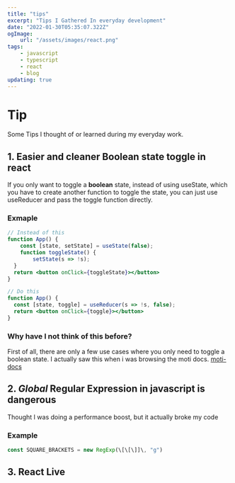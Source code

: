 ```yaml
---
title: "tips"
excerpt: "Tips I Gathered In everyday development"
date: "2022-01-30T05:35:07.322Z"
ogImage:
    url: "/assets/images/react.png"
tags:
    - javascript
    - typescript
    - react
    - blog
updating: true
---
```


# Tip

Some Tips I thought of or learned during my everyday work.

## 1. Easier and cleaner Boolean state toggle in react

If you only want to toggle a **boolean** state, instead of using useState, which you have to create another function to toggle the state, you can just use useReducer and pass the toggle function directly.

### Exmaple

```jsx
// Instead of this
function App() {
	const [state, setState] = useState(false);
	function toggleState() {
		setState(s => !s);
  }
  return <button onClick={toggleState}></button>
}

// Do this
function App() {
  const [state, toggle] = useReducer(s => !s, false);
  return <button onClick={toggle}></button>
}

```

### Why have I not think of this before?

First of all, there are only a few use cases where you only need to toggle a boolean state. I actually saw this when i was browsing the moti docs. [moti-docs](https://moti.fyi/examples/exit-before-enter)

## 2. *Global* Regular Expression in javascript is dangerous

Thought I was doing a performance boost, but it actually broke my code

### Example

```js
const SQUARE_BRACKETS = new RegExp(\[\[\]]\, "g")
```

## 3. React Live

<CodePlayGround code="<strong>Hello World!</strong>" /> 